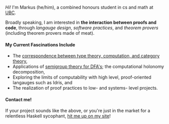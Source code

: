 *Hi!* I'm Markus (he/him), a combined honours student in cs and math at [UBC](https://www.ubc.ca).

Broadly speaking, I am interested in **the interaction between proofs and code**, through *langauge design*, *software practices*, and *theorem provers* (including theorem provers made of meat). 

#### My Current Fascinations Include

- The [correspondence between type theory, computation, and category theory](https://ncatlab.org/nlab/show/computational+trilogy),
- Applications of [semigroup theory for DFA's](https://arxiv.org/abs/1508.06345); the computational holonomy decomposition,
- Exploring the limits of computability with high level, proof-oriented langauges such as Idris, and
- The realization of proof practices to low- and systems- level projects. 


#### Contact me!

If your project sounds like the above, or you're just in the market for a relentless Haskell sycophant, [hit me up on my site](https://www.markusde.ca)!


<!--
**markusdemedeiros/markusdemedeiros** is a ✨ _special_ ✨ repository because its `README.md` (this file) appears on your GitHub profile.

Here are some ideas to get you started:

- 🔭 I’m currently working on ...
- 🌱 I’m currently learning ...
- 👯 I’m looking to collaborate on ...
- 🤔 I’m looking for help with ...
- 💬 Ask me about ...
- 📫 How to reach me: ...
- 😄 Pronouns: ...
- ⚡ Fun fact: ...
-->
